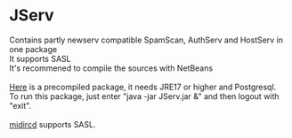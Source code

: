 # JServ
 Contains partly newserv compatible SpamScan, AuthServ and HostServ in one package<br>
 It supports SASL<br>
 It's recommened to compile the sources with NetBeans<br>
 <br>
 [Here](https://github.com/user-attachments/files/18883150/JServ.zip) is a precompiled package, it needs JRE17 or higher and Postgresql.
 <br>
 To run this package, just enter "java -jar JServ.jar &" and then logout with "exit".<br>
 <br>
 [midircd](https://github.com/WarPigs1602/midircd) supports SASL.
